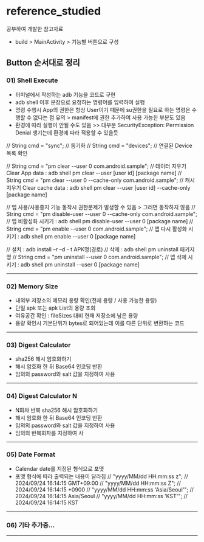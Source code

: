 # reference_studied
공부하여 개발한 참고자료
 - build > MainActivity > 기능별 버튼으로 구성

## Button 순서대로 정리
### 01) Shell Execute
 - 터미널에서 작성하는 adb 기능을 코드로 구현
 - adb shell 이후 문장으로 요청하는 명령어를 입력하여 실행
 - 명령 수행시 App의 권한은 항상 User이기 때문에 su권한을 필요로 하는 명령은 수행할 수 없다는 점 유의 > manifest에 권한 추가하여 사용 가능한 부분도 있음
 - 환경에 따라 실행이 안될 수도 있음 >> 대부분 SecurityException: Permission Denial 생기는데 환경에 따라 적용할 수 있을듯

//        String cmd = "sync"; // 동기화
//        String cmd = "devices"; // 연결된 Device 목록 확인

//        String cmd = "pm clear --user 0 com.android.sample"; // 데이터 지우기 Clear App data : adb shell pm clear --user [user id] [package name]
//        String cmd = "pm clear --user 0 --cache-only com.android.sample"; // 캐시 지우기 Clear cache data : adb shell pm clear --user [user id] --cache-only [package name]

//        앱 사용/사용중지 기능 동작시 권한문제가 발생할 수 있음 > 그러면 동작하지 않음
//        String cmd = "pm disable-user --user 0 --cache-only com.android.sample"; // 앱 비활성화 시키기 : adb shell pm disable-user --user 0 [package name]
//        String cmd = "pm enable --user 0 com.android.sample"; // 앱 다시 활성화 시키기 : adb shell pm enable --user 0 [package name]

//        설치 : adb install –r –d - t APK명(경로)
//        삭제 : adb shell pm uninstall 패키지명
//        String cmd = "pm uninstall --user 0 com.android.sample"; // 앱 삭제 시키기 : adb shell pm uninstall --user 0 [package name]

***

### 02) Memory Size
 - 내외부 저장소의 메모리 용량 확인(전체 용량 / 사용 가능한 용량)
 - 단일 apk 또는 apk List의 용량 조회
 - 여유공간 확인 : fileSizes 대비 현재 저장소에 남은 용량
 - 용량 확인시 기본단위가 bytes로 되어있는데 이를 다른 단위로 변환하는 코드

***

### 03) Digest Calculator
 - sha256 해시 암호화하기
 - 해시 암호화 한 뒤 Base64 인코딩 반환
 - 임의의 password와 salt 값을 지정하여 사용

***

### 04) Digest Calculator N
 - N회차 반복 sha256 해시 암호화하기
 - 해시 암호화 한 뒤 Base64 인코딩 반환
 - 임의의 password와 salt 값을 지정하여 사용
 - 임의의 반복회차를 지정하여 사

***

### 05) Date Format
 - Calendar date를 지정된 형식으로 포맷
 - 포맷 형식에 따라 출력되는 내용이 달라짐
 // "yyyy/MM/dd HH:mm:ss z"; // 2024/09/24 16:14:15 GMT+09:00
 // "yyyy/MM/dd HH:mm:ss Z"; // 2024/09/24 16:14:15 +0900
 // "yyyy/MM/dd HH:mm:ss 'Asia/Seoul'"; // 2024/09/24 16:14:15 Asia/Seoul
 // "yyyy/MM/dd HH:mm:ss 'KST'"; // 2024/09/24 16:14:15 KST

***

### 06) 기타 추가중...

***
